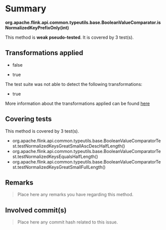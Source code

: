 # Summary
**org.apache.flink.api.common.typeutils.base.BooleanValueComparator.isNormalizedKeyPrefixOnly(int)**

This method is **weak pseudo-tested**.
It is covered by 3 test(s). 


## Transformations applied

- false

- true


The test suite was not able to detect the following transformations:
 * true 


More information about the transformations applied can be found [here](https://github.com/STAMP-project/pitest-descartes)

## Covering tests
This method is covered by 3 test(s).
* org.apache.flink.api.common.typeutils.base.BooleanValueComparatorTest.testNormalizedKeysGreatSmallAscDescHalfLength()
* org.apache.flink.api.common.typeutils.base.BooleanValueComparatorTest.testNormalizedKeysEqualsHalfLength()
* org.apache.flink.api.common.typeutils.base.BooleanValueComparatorTest.testNormalizedKeysGreatSmallFullLength()


## Remarks
> Place here any remarks you have regarding this method.

## Involved commit(s)

> Place here any commit hash related to this issue.
